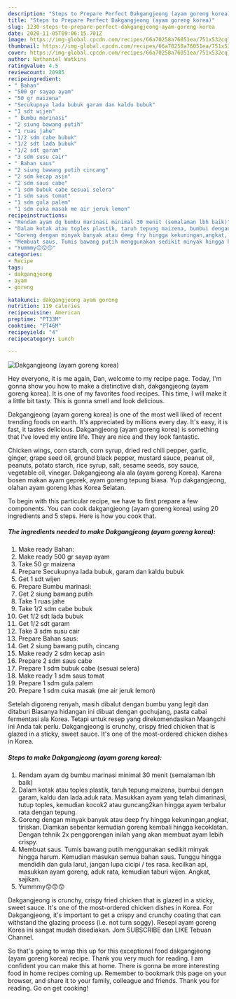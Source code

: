 ```yaml
---
description: "Steps to Prepare Perfect Dakgangjeong (ayam goreng korea)"
title: "Steps to Prepare Perfect Dakgangjeong (ayam goreng korea)"
slug: 1230-steps-to-prepare-perfect-dakgangjeong-ayam-goreng-korea
date: 2020-11-05T09:06:15.701Z
image: https://img-global.cpcdn.com/recipes/66a70258a76051ea/751x532cq70/dakgangjeong-ayam-goreng-korea-foto-resep-utama.jpg
thumbnail: https://img-global.cpcdn.com/recipes/66a70258a76051ea/751x532cq70/dakgangjeong-ayam-goreng-korea-foto-resep-utama.jpg
cover: https://img-global.cpcdn.com/recipes/66a70258a76051ea/751x532cq70/dakgangjeong-ayam-goreng-korea-foto-resep-utama.jpg
author: Nathaniel Watkins
ratingvalue: 4.5
reviewcount: 20985
recipeingredient:
- " Bahan"
- "500 gr sayap ayam"
- "50 gr maizena"
- "Secukupnya lada bubuk garam dan kaldu bubuk"
- "1 sdt wijen"
- " Bumbu marinasi"
- "2 siung bawang putih"
- "1 ruas jahe"
- "1/2 sdm cabe bubuk"
- "1/2 sdt lada bubuk"
- "1/2 sdt garam"
- "3 sdm susu cair"
- " Bahan saus"
- "2 siung bawang putih cincang"
- "2 sdm kecap asin"
- "2 sdm saus cabe"
- "1 sdm bubuk cabe sesuai selera"
- "1 sdm saus tomat"
- "1 sdm gula palem"
- "1 sdm cuka masak me air jeruk lemon"
recipeinstructions:
- "Rendam ayam dg bumbu marinasi minimal 30 menit (semalaman lbh baik)"
- "Dalam kotak atau toples plastik, taruh tepung maizena, bumbui dengan garam, kaldu dan lada.aduk rata. Masukkan ayam yang telah dimarinasi, tutup toples, kemudian kocok2 atau guncang2kan hingga ayam terbalur rata dengan tepung."
- "Goreng dengan minyak banyak atau deep fry hingga kekuningan,angkat, tiriskan. Diamkan sebentar kemudian goreng kembali hingga kecoklatan. Dengan tehnik 2x penggorengan inilah yang akan membuat ayam lebih crispy."
- "Membuat saus. Tumis bawang putih menggunakan sedikit minyak hingga harum. Kemudian masukan semua bahan saus. Tunggu hingga mendidih dan gula larut, jangan lupa cicipi / tes rasa. kecilkan api, masukkan ayam goreng, aduk rata, kemudian taburi wijen. Angkat, sajikan."
- "Yummmy😙😙😙"
categories:
- Recipe
tags:
- dakgangjeong
- ayam
- goreng

katakunci: dakgangjeong ayam goreng 
nutrition: 119 calories
recipecuisine: American
preptime: "PT33M"
cooktime: "PT46M"
recipeyield: "4"
recipecategory: Lunch

---
```



![Dakgangjeong (ayam goreng korea)](https://img-global.cpcdn.com/recipes/66a70258a76051ea/751x532cq70/dakgangjeong-ayam-goreng-korea-foto-resep-utama.jpg)

Hey everyone, it is me again, Dan, welcome to my recipe page. Today, I'm gonna show you how to make a distinctive dish, dakgangjeong (ayam goreng korea). It is one of my favorites food recipes. This time, I will make it a little bit tasty. This is gonna smell and look delicious.

Dakgangjeong (ayam goreng korea) is one of the most well liked of recent trending foods on earth. It's appreciated by millions every day. It's easy, it is fast, it tastes delicious. Dakgangjeong (ayam goreng korea) is something that I've loved my entire life. They are nice and they look fantastic.

Chicken wings, corn starch, corn syrup, dried red chili pepper, garlic, ginger, grape seed oil, ground black pepper, mustard sauce, peanut oil, peanuts, potato starch, rice syrup, salt, sesame seeds, soy sauce, vegetable oil, vinegar. Dakgangjeong ala ala (ayam goreng Korea). Karena bosen makan ayam geprek, ayam goreng tepung biasa. Yup dakgangjeong, olahan ayam goreng khas Korea Selatan.


To begin with this particular recipe, we have to first prepare a few components. You can cook dakgangjeong (ayam goreng korea) using 20 ingredients and 5 steps. Here is how you cook that.

<!--inarticleads1-->

##### The ingredients needed to make Dakgangjeong (ayam goreng korea):

1. Make ready  Bahan:
1. Make ready 500 gr sayap ayam
1. Take 50 gr maizena
1. Prepare Secukupnya lada bubuk, garam dan kaldu bubuk
1. Get 1 sdt wijen
1. Prepare  Bumbu marinasi:
1. Get 2 siung bawang putih
1. Take 1 ruas jahe
1. Take 1/2 sdm cabe bubuk
1. Get 1/2 sdt lada bubuk
1. Get 1/2 sdt garam
1. Take 3 sdm susu cair
1. Prepare  Bahan saus:
1. Get 2 siung bawang putih, cincang
1. Make ready 2 sdm kecap asin
1. Prepare 2 sdm saus cabe
1. Prepare 1 sdm bubuk cabe (sesuai selera)
1. Make ready 1 sdm saus tomat
1. Prepare 1 sdm gula palem
1. Prepare 1 sdm cuka masak (me air jeruk lemon)


Setelah digoreng renyah, masih dibalut dengan bumbu yang legit dan ditaburi Biasanya hidangan ini dibuat dengan gochujang, pasta cabai fermentasi ala Korea. Tetapi untuk resep yang direkomendasikan Maangchi ini Anda tak perlu. Dakgangjeong is crunchy, crispy fried chicken that is glazed in a sticky, sweet sauce. It&#39;s one of the most-ordered chicken dishes in Korea. 

<!--inarticleads2-->

##### Steps to make Dakgangjeong (ayam goreng korea):

1. Rendam ayam dg bumbu marinasi minimal 30 menit (semalaman lbh baik)
1. Dalam kotak atau toples plastik, taruh tepung maizena, bumbui dengan garam, kaldu dan lada.aduk rata. Masukkan ayam yang telah dimarinasi, tutup toples, kemudian kocok2 atau guncang2kan hingga ayam terbalur rata dengan tepung.
1. Goreng dengan minyak banyak atau deep fry hingga kekuningan,angkat, tiriskan. Diamkan sebentar kemudian goreng kembali hingga kecoklatan. Dengan tehnik 2x penggorengan inilah yang akan membuat ayam lebih crispy.
1. Membuat saus. Tumis bawang putih menggunakan sedikit minyak hingga harum. Kemudian masukan semua bahan saus. Tunggu hingga mendidih dan gula larut, jangan lupa cicipi / tes rasa. kecilkan api, masukkan ayam goreng, aduk rata, kemudian taburi wijen. Angkat, sajikan.
1. Yummmy😙😙😙


Dakgangjeong is crunchy, crispy fried chicken that is glazed in a sticky, sweet sauce. It&#39;s one of the most-ordered chicken dishes in Korea. For Dakgangjeong, it&#39;s important to get a crispy and crunchy coating that can withstand the glazing process (i.e. not turn soggy). Resepi ayam goreng Korea ini sangat mudah disediakan. Jom SUBSCRIBE dan LIKE Tebuan Channel. 

So that's going to wrap this up for this exceptional food dakgangjeong (ayam goreng korea) recipe. Thank you very much for reading. I am confident you can make this at home. There is gonna be more interesting food in home recipes coming up. Remember to bookmark this page on your browser, and share it to your family, colleague and friends. Thank you for reading. Go on get cooking!

